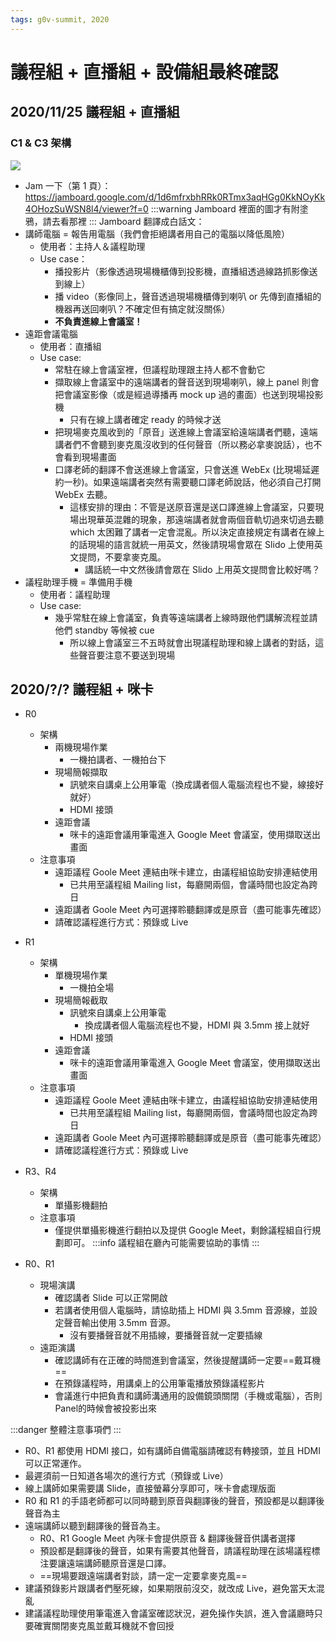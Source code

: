 ```yaml
---
tags: g0v-summit, 2020
---
```

# 議程組 + 直播組 + 設備組最終確認

## 2020/11/25 議程組 + 直播組

### C1 & C3 架構
![](https://s3-ap-northeast-1.amazonaws.com/g0v-hackmd-images/uploads/upload_76bedab7f8b79a2bb0a6fa7f83021719.jpg)
- Jam 一下（第 1 頁）：https://jamboard.google.com/d/1d6mfrxbhRRk0RTmx3aqHGg0KkNOyKk4OHozSuWSN8l4/viewer?f=0
:::warning
Jamboard 裡面的圖才有附塗鴉，請去看那裡
:::
Jamboard 翻譯成白話文：
- 講師電腦 = 報告用電腦（我們會拒絕講者用自己的電腦以降低風險）
    - 使用者：主持人＆議程助理
    - Use case：
        - 播投影片（影像透過現場機櫃傳到投影機，直播組透過線路抓影像送到線上）
        - 播 video（影像同上，聲音透過現場機櫃傳到喇叭 or 先傳到直播組的機器再送回喇叭？不確定但有搞定就沒關係）
        - **不負責進線上會議室！**
- 遠距會議電腦
    - 使用者：直播組
    - Use case:
        - 常駐在線上會議室裡，但議程助理跟主持人都不會動它
        - 擷取線上會議室中的遠端講者的聲音送到現場喇叭，線上 panel 則會把會議室影像（或是經過導播再 mock up 過的畫面）也送到現場投影機
            - 只有在線上講者確定 ready 的時候才送 
        - 把現場麥克風收到的「原音」送進線上會議室給遠端講者們聽，遠端講者們不會聽到麥克風沒收到的任何聲音（所以務必拿麥說話），也不會看到現場畫面
        - 口譯老師的翻譯不會送進線上會議室，只會送進 WebEx (比現場延遲約一秒)。如果遠端講者突然有需要聽口譯老師說話，他必須自己打開 WebEx 去聽。
            - 這樣安排的理由：不管是送原音還是送口譯進線上會議室，只要現場出現華英混雜的現象，那遠端講者就會兩個音軌切過來切過去聽 which 太困難了講者一定會混亂。所以決定直接規定有講者在線上的話現場的語言就統一用英文，然後請現場會眾在 Slido 上使用英文提問，不要拿麥克風。
                - 講話統一中文然後請會眾在 Slido 上用英文提問會比較好嗎？
- 議程助理手機 = 準備用手機
    - 使用者：議程助理
    - Use case:
        - 幾乎常駐在線上會議室，負責等遠端講者上線時跟他們講解流程並請他們 standby 等候被 cue
            - 所以線上會議室三不五時就會出現議程助理和線上講者的對話，這些聲音要注意不要送到現場


## 2020/?/? 議程組 + 咪卡

- R0
    - 架構
        - 兩機現場作業
            - 一機拍講者、一機拍台下
        - 現場簡報擷取
            - 訊號來自講桌上公用筆電（換成講者個人電腦流程也不變，線接好就好）
            - HDMI 接頭
        - 遠距會議
            - 咪卡的遠距會議用筆電進入 Google Meet 會議室，使用擷取送出畫面
    - 注意事項 
        - 遠距議程 Goole Meet 連結由咪卡建立，由議程組協助安排連結使用
            - 已共用至議程組 Mailing list，每廳開兩個，會議時間也設定為跨日
        - 遠距講者 Goole Meet 內可選擇聆聽翻譯或是原音（盡可能事先確認）
        - 請確認議程進行方式：預錄或 Live
 - R1 
    - 架構
        - 單機現場作業
            - 一機拍全場
        - 現場簡報截取
            - 訊號來自講桌上公用筆電
                - 換成講者個人電腦流程也不變，HDMI 與 3.5mm 接上就好
            - HDMI 接頭
        - 遠距會議
            - 咪卡的遠距會議用筆電進入 Google Meet 會議室，使用擷取送出畫面 
     - 注意事項 
        - 遠距議程 Goole Meet 連結由咪卡建立，由議程組協助安排連結使用
            - 已共用至議程組 Mailing list，每廳開兩個，會議時間也設定為跨日
        - 遠距講者 Goole Meet 內可選擇聆聽翻譯或是原音（盡可能事先確認）
        - 請確認議程進行方式：預錄或 Live
- R3、R4
    - 架構
        - 單攝影機翻拍
    - 注意事項 
        - 僅提供單攝影機進行翻拍以及提供 Google Meet，剩餘議程組自行規劃即可。
:::info
議程組在廳內可能需要協助的事情
:::

- R0、R1
    - 現場演講
        - 確認講者 Slide 可以正常開啟
        - 若講者使用個人電腦時，請協助插上 HDMI 與 3.5mm 音源線，並設定聲音輸出使用 3.5mm 音源。
            - 沒有要播聲音就不用插線，要播聲音就一定要插線
    - 遠距演講
        - 確認講師有在正確的時間進到會議室，然後提醒講師一定要==戴耳機==
        - 在預錄議程時，用講桌上的公用筆電播放預錄議程影片
        - 會議進行中把負責和講師溝通用的設備鏡頭關閉（手機或電腦），否則Panel的時候會被投影出來

:::danger
整體注意事項們
:::
- R0、R1 都使用 HDMI 接口，如有講師自備電腦請確認有轉接頭，並且 HDMI 可以正常運作。
- 最遲須前一日知道各場次的進行方式（預錄或 Live）
- 線上講師如果需要講 Slide，直接螢幕分享即可，咪卡會處理版面
- R0 和 R1 的手語老師都可以同時聽到原音與翻譯後的聲音，預設都是以翻譯後聲音為主
- 遠端講師以聽到翻譯後的聲音為主。
    - R0、R1 Google Meet 內咪卡會提供原音 & 翻譯後聲音供講者選擇
    - 預設都是翻譯後的聲音，如果有需要其他聲音，請議程助理在該場議程標注要讓遠端講師聽原音還是口譯。
    - ==現場要跟遠端講者對談，請一定一定要拿麥克風==
- 建議預錄影片跟講者們壓死線，如果期限前沒交，就改成 Live，避免當天太混亂
- 建議議程助理使用筆電進入會議室確認狀況，避免操作失誤，進入會議廳時只要確實關閉麥克風並戴耳機就不會回授